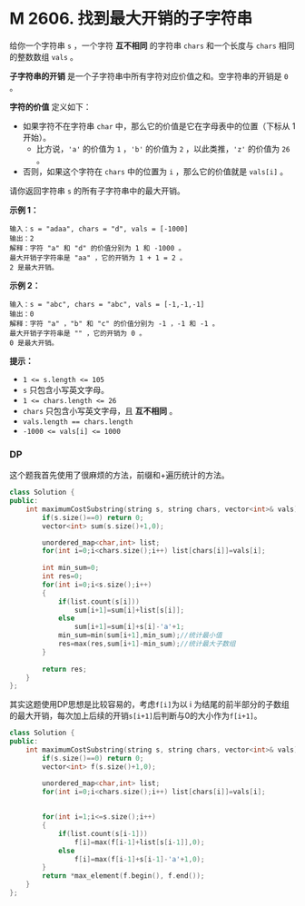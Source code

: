 # M 2606. 找到最大开销的子字符串

给你一个字符串 `s` ，一个字符 **互不相同** 的字符串 `chars` 和一个长度与 `chars` 相同的整数数组 `vals` 。

**子字符串的开销** 是一个子字符串中所有字符对应价值之和。空字符串的开销是 `0` 。

**字符的价值** 定义如下：

- 如果字符不在字符串 `char` 中，那么它的价值是它在字母表中的位置（下标从 1 开始）。
  - 比方说，`'a'` 的价值为 `1` ，`'b'` 的价值为 `2` ，以此类推，`'z'` 的价值为 `26` 。
- 否则，如果这个字符在 `chars` 中的位置为 `i` ，那么它的价值就是 `vals[i]` 。

请你返回字符串 `s` 的所有子字符串中的最大开销。

 

**示例 1：**

```
输入：s = "adaa", chars = "d", vals = [-1000]
输出：2
解释：字符 "a" 和 "d" 的价值分别为 1 和 -1000 。
最大开销子字符串是 "aa" ，它的开销为 1 + 1 = 2 。
2 是最大开销。
```

**示例 2：**

```
输入：s = "abc", chars = "abc", vals = [-1,-1,-1]
输出：0
解释：字符 "a" ，"b" 和 "c" 的价值分别为 -1 ，-1 和 -1 。
最大开销子字符串是 "" ，它的开销为 0 。
0 是最大开销。
```

 

**提示：**

- `1 <= s.length <= 105`
- `s` 只包含小写英文字母。
- `1 <= chars.length <= 26`
- `chars` 只包含小写英文字母，且 **互不相同** 。
- `vals.length == chars.length`
- `-1000 <= vals[i] <= 1000`

### DP

这个题我首先使用了很麻烦的方法，前缀和+遍历统计的方法。

```cpp
class Solution {
public:
    int maximumCostSubstring(string s, string chars, vector<int>& vals) {
        if(s.size()==0) return 0;
        vector<int> sum(s.size()+1,0);

        unordered_map<char,int> list;
        for(int i=0;i<chars.size();i++) list[chars[i]]=vals[i];
        
        int min_sum=0;
        int res=0;
        for(int i=0;i<s.size();i++)
        {
            if(list.count(s[i]))
                sum[i+1]=sum[i]+list[s[i]];
            else
                sum[i+1]=sum[i]+s[i]-'a'+1;
            min_sum=min(sum[i+1],min_sum);//统计最小值
            res=max(res,sum[i+1]-min_sum);//统计最大子数组
        }
        
        return res;
    }
};
```



其实这题使用DP思想是比较容易的，考虑`f[i]`为以 i 为结尾的前半部分的子数组的最大开销，每次加上后续的开销`s[i+1]`后判断与0的大小作为`f[i+1]`。

```cpp
class Solution {
public:
    int maximumCostSubstring(string s, string chars, vector<int>& vals) {
        if(s.size()==0) return 0;
        vector<int> f(s.size()+1,0);

        unordered_map<char,int> list;
        for(int i=0;i<chars.size();i++) list[chars[i]]=vals[i];
        
        
        for(int i=1;i<=s.size();i++)
        {
            if(list.count(s[i-1]))
                f[i]=max(f[i-1]+list[s[i-1]],0);
            else
                f[i]=max(f[i-1]+s[i-1]-'a'+1,0);
        }
        return *max_element(f.begin(), f.end());
    }
};
```

